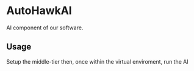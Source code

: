 # AutoHawkAI
AI component of our software. 

## Usage

Setup the middle-tier then, once within the virtual enviroment, run the AI
